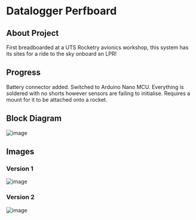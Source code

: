 # Datalogger Perfboard

## About Project
First breadboarded at a UTS Rocketry avionics workshop, this system has its sites for a ride to the sky onboard an LPR!

## Progress
Battery connector added.
Switched to Arduino Nano MCU.
Everything is soldered with no shorts however sensors are failing to initialise.
Requires a mount for it to be attached onto a rocket.

## Block Diagram
![image](https://github.com/user-attachments/assets/ef61abf1-bd46-4754-9274-9a414c42431a)

## Images
### Version 1
![image](https://github.com/user-attachments/assets/69f84b31-4850-492d-a94b-48d4bc40e293)

### Version 2
![image](https://github.com/user-attachments/assets/30e354ea-f351-4712-a904-3e5a0150ed3b)
